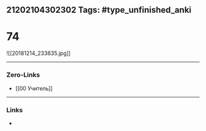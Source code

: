 21202104302302
Tags: #type_unfinished_anki 
---
# 74

![[20181214_233635.jpg]]

---
### Zero-Links
- [[00 Учитель]]
---
### Links
-